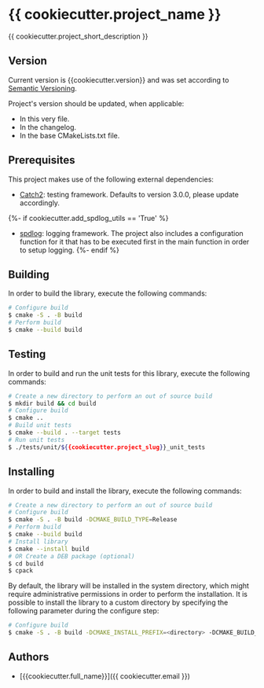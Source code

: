 # {{ cookiecutter.project_name }}

{{ cookiecutter.project_short_description }}

## Version

Current version is {{cookiecutter.version}} and was set according to [Semantic Versioning](https://semver.org/spec/v2.0.0.html).

Project's version should be updated, when applicable:

- In this very file.
- In the changelog.
- In the base CMakeLists.txt file.

## Prerequisites

This project makes use of the following external dependencies:

- [Catch2](https://github.com/catchorg/Catch2): testing framework. Defaults to version 3.0.0, please
  update accordingly.

{%- if cookiecutter.add_spdlog_utils == 'True' %}
- [spdlog](https://github.com/gabime/spdlog): logging framework. The project also includes a 
  configuration function for it that has to be executed first in the main function in order to setup
  logging.
{%- endif %}

## Building

In order to build the library, execute the following commands:

```bash
# Configure build
$ cmake -S . -B build
# Perform build
$ cmake --build build
```

## Testing

In order to build and run the unit tests for this library, execute the following commands:

```bash
# Create a new directory to perform an out of source build
$ mkdir build && cd build
# Configure build
$ cmake ..
# Build unit tests
$ cmake --build . --target tests
# Run unit tests
$ ./tests/unit/${{cookiecutter.project_slug}}_unit_tests
```

## Installing

In order to build and install the library, execute the following commands:

```bash
# Create a new directory to perform an out of source build
# Configure build
$ cmake -S . -B build -DCMAKE_BUILD_TYPE=Release
# Perform build
$ cmake --build build
# Install library
$ cmake --install build
# OR Create a DEB package (optional)
$ cd build
$ cpack
```

By default, the library will be installed in the system directory, which might require
administrative permissions in order to perform the installation. It is possible to install the
library to a custom directory by specifying the following parameter during the configure step:

```bash
# Configure build
$ cmake -S . -B build -DCMAKE_INSTALL_PREFIX=<directory> -DCMAKE_BUILD_TYPE=Release
```

## Authors

- [{{cookiecutter.full_name}}]({{ cookiecutter.email }})
